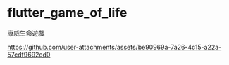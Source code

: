# flutter_game_of_life

康威生命遊戲

https://github.com/user-attachments/assets/be90969a-7a26-4c15-a22a-57cdf9692ed0

